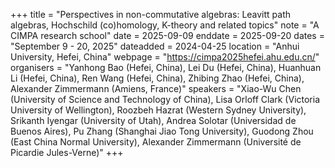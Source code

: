+++
title = "Perspectives in non-commutative algebras: Leavitt path algebras, Hochschild (co)homology, K-theory and related topics"
note = "A CIMPA research school"
date = 2025-09-09
enddate = 2025-09-20
dates = "September 9 - 20, 2025"
dateadded = 2024-04-25
location = "Anhui University, Hefei, China"
webpage = "https://cimpa2025hefei.ahu.edu.cn/"
organisers = "Yanhong Bao (Hefei, China), Lei Du (Hefei, China), Huanhuan Li (Hefei, China), Ren Wang (Hefei, China), Zhibing Zhao (Hefei, China), Alexander Zimmermann (Amiens, France)"
speakers = "Xiao-Wu Chen (University of Science and Technology of China), Lisa Orloff Clark (Victoria University of Wellington), Roozbeh Hazrat (Western Sydney University), Srikanth Iyengar (University of Utah), Andrea Solotar (Universidad de Buenos Aires), Pu Zhang (Shanghai Jiao Tong University), Guodong Zhou (East China Normal University), Alexander Zimmermann (Université de Picardie Jules-Verne)"
+++
